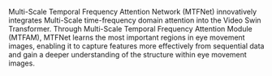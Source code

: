 Multi-Scale Temporal Frequency Attention Network (MTFNet) innovatively integrates Multi-Scale time-frequency domain attention into the Video Swin Transformer. Through Multi-Scale Temporal Frequency Attention Module (MTFAM), MTFNet learns the most important regions in eye movement images, enabling it to capture features more effectively from sequential data and gain a deeper understanding of the structure within eye movement images.
